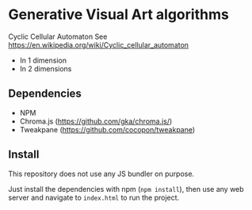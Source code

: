 # Generative Visual Art algorithms

Cyclic Cellular Automaton
See https://en.wikipedia.org/wiki/Cyclic_cellular_automaton
- In 1 dimension
- In 2 dimensions


## Dependencies
- NPM
- Chroma.js (https://github.com/gka/chroma.js/)
- Tweakpane (https://github.com/cocopon/tweakpane)


## Install

This repository does not use any JS bundler on purpose.

Just install the dependencies with npm (`npm install`), then use any web server and navigate to `index.html` to run the project.
